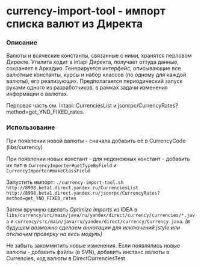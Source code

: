 # currency-import-tool - импорт списка валют из Директа

### Описание
Валюты и всяческие константы, связанные с ними, хранятся перловом Директе.
Утилита ходит в intapi Директа, получает оттуда данные, сохраняет в Аркадию.
Генерируется интерфейс, описывающие все валютные константы, курсы и набор классов (по одному для каждой валюты), его реализующих.
Предполагается периодический запуск руками одного из разработчиков, в рамках задачи изменения информации о валютах.

Перловая часть см. Intapi::CurrenciesList и jsonrpc/CurrencyRates?method=get_YND_FIXED_rates.


### Использование
При появлении новой валюты - сначала добавить её в CurrencyCode (libs/currency)

При появлении новых констант - для неденежных констант - добавить их тип в `CurrencyImporter#getTypeByField` и `CurrencyImporter#makeClassField`

Запустить импорт: `./currency-import-tool.sh http://8998.beta1.direct.yandex.ru/CurrenciesList http://8998.beta1.direct.yandex.ru/jsonrpc/CurrencyRates?method=get_YND_FIXED_rates`

Затем вручную сделать *Optimize Imports* из IDEA
в `libs/currency/src/main/java/ru/yandex/direct/currency/currencies/*.java`
и `currency/src/main/java/ru/yandex/direct/currency/Currency.java`.
*(в будущем возможно сделаем аннотации для исключений jstyle или отключим проверку на весь модуль)*

Не забыть закоммитить новые изменения.
Если появлялись новые валюты - добавить файлы (в SVN), добавить инстанс валюты в Currencies, код валюты в DirectCurrenciesTest

